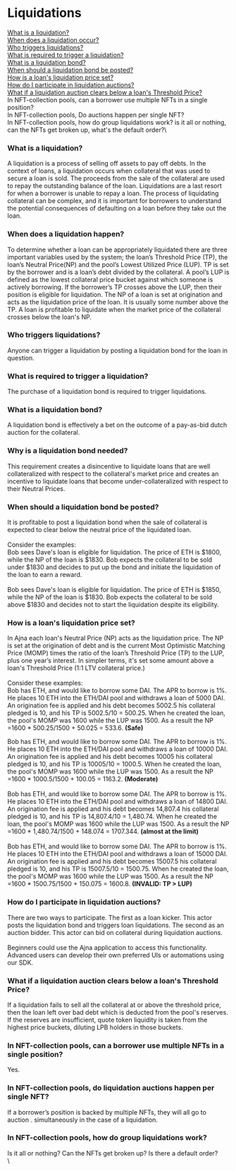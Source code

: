# Liquidations

[What is a liquidation?](liquidations.md#what-is-a-liquidation)\
[When does a liquidation occur?](liquidations.md#when-does-a-liquidation-happen)\
[Who triggers liquidations?](liquidations.md#who-triggers-liquidations)\
[What is required to trigger a liquidation?](liquidations.md#what-is-required-to-trigger-a-liquidation)\
[What is a liquidation bond?](liquidations.md#what-is-a-liquidation-bond)\
[When should a liquidation bond be posted?](liquidations.md#when-should-a-liquidation-bond-be-posted)\
[How is a loan's liquidation price set?](liquidations.md#how-is-a-loans-liquidation-price-set)\
[How do I participate in liquidation auctions?](liquidations.md#how-do-i-participate-in-liquidation-auctions)\
[What if a liquidation auction clears below a loan's Threshold Price?](liquidations.md#what-if-a-liquidation-auction-clears-below-a-loans-threshold-price)\
In NFT-collection pools, can a borrower use multiple NFTs in a single position?\
In NFT-collection pools, Do auctions happen per single NFT?\
In NFT-collection pools, how do group liquidations work? is it all or nothing, can the NFTs get broken up, what's the default order?\


### What is a liquidation?

A liquidation is a process of selling off assets to pay off debts. In the context of loans, a liquidation occurs when collateral that was used to secure a loan is sold. The proceeds from the sale of the collateral are used to repay the outstanding balance of the loan. Liquidations are a last resort for when a borrower is unable to repay a loan. The process of liquidating collateral can be complex, and it is important for borrowers to understand the potential consequences of defaulting on a loan before they take out the loan.

### When does a liquidation happen?

To determine whether a loan can be appropriately liquidated there are three important variables used by the system; the loan’s Threshold Price (TP), the loan’s Neutral Price(NP) and the pool’s Lowest Utilized Price (LUP). TP is set by the borrower and is a loan’s debt divided by the collateral. A pool’s LUP is defined as the lowest collateral price bucket against which someone is actively borrowing. If the borrower’s TP crosses above the LUP, then their position is eligible for liquidation. The NP of a loan is set at origination and acts as the liquidation price of the loan. It is usually some number above the TP. A loan is profitable to liquidate when the market price of the collateral crosses below the loan's NP.

### Who triggers liquidations?

Anyone can trigger a liquidation by posting a liquidation bond for the loan in question.

### What is required to trigger a liquidation?

The purchase of a liquidation bond is required to trigger liquidations.

### What is a liquidation bond?

A liquidation bond is effectively a bet on the outcome of a pay-as-bid dutch auction for the collateral.

### Why is a liquidation bond needed?

This requirement creates a disincentive to liquidate loans that are well collateralized with respect to the collateral's market price and creates an incentive to liquidate loans that become under-collateralized with respect to their Neutral Prices.

### When should a liquidation bond be posted?

It is profitable to post a liquidation bond when the sale of collateral is expected to clear below the neutral price of the liquidated loan.\
\
Consider the examples:\
Bob sees Dave's loan is eligible for liquidation. The price of ETH is $1800, while the NP of the loan is $1830. Bob expects the collateral to be sold under $1830 and decides to put up the bond and initiate the liquidation of the loan to earn a reward.\
\
Bob sees Dave's loan is eligible for liquidation. The price of ETH is $1850, while the NP of the loan is $1830. Bob expects the collateral to be sold above $1830 and decides not to start the liquidation despite its eligibility.

### How is a loan's liquidation price set?

In Ajna each loan's Neutral Price (NP) acts as the liquidation price. The NP is set at the origination of debt and is the current Most Optimistic Matching Price (MOMP) times the ratio of the loan’s Threshold Price (TP) to the LUP, plus one year’s interest. In simpler terms, it's set some amount above a loan's Threshold Price (1:1 LTV collateral price.)\
\
Consider these examples:\
Bob has ETH, and would like to borrow some DAI. The APR to borrow is 1%.  He places 10 ETH into the ETH/DAI pool and withdraws a loan of 5000 DAI. An origination fee is applied and his debt becomes 5002.5 his collateral pledged is 10, and his TP is 5002.5/10 = 500.25. When he created the loan, the pool's MOMP was 1600 while the LUP was 1500. As a result the NP =1600 \* 500.25/1500 +  50.025 = 533.6. **(Safe)**

Bob has ETH, and would like to borrow some DAI. The APR to borrow is 1%.  He places 10 ETH into the ETH/DAI pool and withdraws a loan of 10000 DAI. An origination fee is applied and his debt becomes 10005 his collateral pledged is 10, and his TP is 10005/10 = 1000.5. When he created the loan, the pool's MOMP was 1600 while the LUP was 1500. As a result the NP =1600 \* 1000.5/1500 + 100.05 = 1163.2. **(Moderate)**\
\
Bob has ETH, and would like to borrow some DAI. The APR to borrow is 1%. He places 10 ETH into the ETH/DAI pool and withdraws a loan of 14800 DAI. An origination fee is applied and his debt becomes 14,807.4 his collateral pledged is 10, and his TP is 14,807.4/10 = 1,480.74. When he created the loan, the pool's MOMP was 1600 while the LUP was 1500. As a result the NP =1600 \* 1,480.74/1500 + 148.074 = 1707.344. **(almost at the limit)**\
\
Bob has ETH, and would like to borrow some DAI. The APR to borrow is 1%.  He places 10 ETH into the ETH/DAI pool and withdraws a loan of 15000 DAI. An origination fee is applied and his debt becomes 15007.5 his collateral pledged is 10, and his TP is 15007.5/10 = 1500.75. When he created the loan, the pool's MOMP was 1600 while the LUP was 1500. As a result the NP =1600 \* 1500.75/1500 + 150.075 = 1600.8. **(INVALID: TP > LUP)**

### How do I participate in liquidation auctions?

There are two ways to participate. The first as a loan kicker. This actor posts the liquidation bond and triggers loan liquidations. The second as an auction bidder. This actor can bid on collateral during liquidation auctions.\
\
Beginners could use the Ajna application to access this functionality. \
Advanced users can develop their own preferred UIs or automations using our SDK.

### What if a liquidation auction clears below a loan's Threshold Price?

If a liquidation fails to sell all the collateral at or above the threshold price, then the loan left over bad debt which is deducted from the pool's reserves. If the reserves are insufficient, quote token liquidity is taken from the highest price buckets, diluting LPB holders in those buckets.

### In NFT-collection pools, can a borrower use multiple NFTs in a single position?

Yes.

### In NFT-collection pools, do liquidation auctions happen per single NFT?

If a borrower’s position is backed by multiple NFTs, they will all go to auction . simultaneously in the case of a liquidation.

### &#x20;In NFT-collection pools, how do group liquidations work?

Is it all or nothing? Can the NFTs get broken up? Is there a default order?\
\


